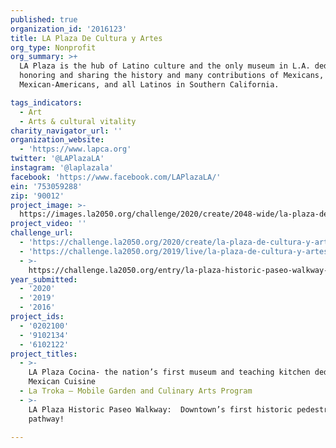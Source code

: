 ```yaml
---
published: true
organization_id: '2016123'
title: LA Plaza De Cultura y Artes
org_type: Nonprofit
org_summary: >+
  LA Plaza is the hub of Latino culture and the only museum in L.A. dedicated to
  honoring and sharing the history and many contributions of Mexicans,
  Mexican-Americans, and all Latinos in Southern California. 

tags_indicators:
  - Art
  - Arts & cultural vitality
charity_navigator_url: ''
organization_website:
  - 'https://www.lapca.org'
twitter: '@LAPlazaLA'
instagram: '@laplazala'
facebook: 'https://www.facebook.com/LAPlazaLA/'
ein: '753059288'
zip: '90012'
project_image: >-
  https://images.la2050.org/challenge/2020/create/2048-wide/la-plaza-de-cultura-y-artes.jpg
project_video: ''
challenge_url:
  - 'https://challenge.la2050.org/2020/create/la-plaza-de-cultura-y-artes/'
  - 'https://challenge.la2050.org/2019/live/la-plaza-de-cultura-y-artes/'
  - >-
    https://challenge.la2050.org/entry/la-plaza-historic-paseo-walkway-downtowns-first-historic-pedestrian-pathway!
year_submitted:
  - '2020'
  - '2019'
  - '2016'
project_ids:
  - '0202100'
  - '9102134'
  - '6102122'
project_titles:
  - >-
    LA Plaza Cocina- the nation’s first museum and teaching kitchen dedicated to
    Mexican Cuisine
  - La Troka — Mobile Garden and Culinary Arts Program
  - >-
    LA Plaza Historic Paseo Walkway:  Downtown’s first historic pedestrian
    pathway!

---
```

